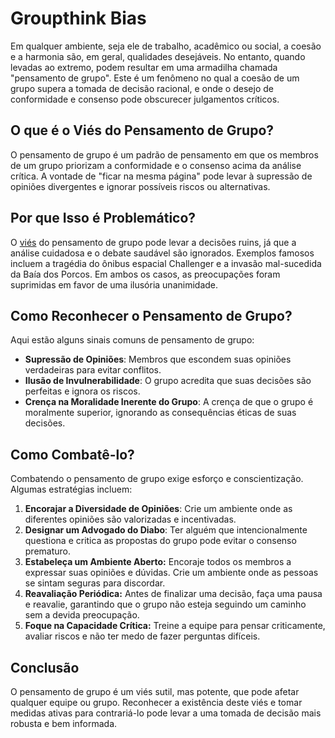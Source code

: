 # Groupthink Bias

Em qualquer ambiente, seja ele de trabalho, acadêmico ou social, a coesão e a harmonia são, em geral, qualidades desejáveis. No entanto, quando levadas ao extremo, podem resultar em uma armadilha chamada "pensamento de grupo". Este é um fenômeno no qual a coesão de um grupo supera a tomada de decisão racional, e onde o desejo de conformidade e consenso pode obscurecer julgamentos críticos.

## O que é o Viés do Pensamento de Grupo?

O pensamento de grupo é um padrão de pensamento em que os membros de um grupo priorizam a conformidade e o consenso acima da análise crítica. A vontade de "ficar na mesma página" pode levar à supressão de opiniões divergentes e ignorar possíveis riscos ou alternativas.

## Por que Isso é Problemático?

O [viés](https://en.wikipedia.org/wiki/Bias) do pensamento de grupo pode levar a decisões ruins, já que a análise cuidadosa e o debate saudável são ignorados. Exemplos famosos incluem a tragédia do ônibus espacial Challenger e a invasão mal-sucedida da Baía dos Porcos. Em ambos os casos, as preocupações foram suprimidas em favor de uma ilusória unanimidade.

## Como Reconhecer o Pensamento de Grupo?

Aqui estão alguns sinais comuns de pensamento de grupo:

- **Supressão de Opiniões**: Membros que escondem suas opiniões verdadeiras para evitar conflitos.
- **Ilusão de Invulnerabilidade**: O grupo acredita que suas decisões são perfeitas e ignora os riscos.
- **Crença na Moralidade Inerente do Grupo**: A crença de que o grupo é moralmente superior, ignorando as consequências éticas de suas decisões.

## Como Combatê-lo?

Combatendo o pensamento de grupo exige esforço e conscientização. Algumas estratégias incluem:

1. **Encorajar a Diversidade de Opiniões**: Crie um ambiente onde as diferentes opiniões são valorizadas e incentivadas.
2. **Designar um Advogado do Diabo**: Ter alguém que intencionalmente questiona e critica as propostas do grupo pode evitar o consenso prematuro.
3. **Estabeleça um Ambiente Aberto:** Encoraje todos os membros a expressar suas opiniões e dúvidas. Crie um ambiente onde as pessoas se sintam seguras para discordar.
4. **Reavaliação Periódica:** Antes de finalizar uma decisão, faça uma pausa e reavalie, garantindo que o grupo não esteja seguindo um caminho sem a devida preocupação.
5. **Foque na Capacidade Crítica:** Treine a equipe para pensar criticamente, avaliar riscos e não ter medo de fazer perguntas difíceis.

## Conclusão

O pensamento de grupo é um viés sutil, mas potente, que pode afetar qualquer equipe ou grupo. Reconhecer a existência deste viés e tomar medidas ativas para contrariá-lo pode levar a uma tomada de decisão mais robusta e bem informada.
